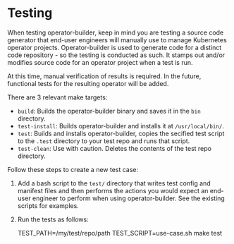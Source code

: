 # Testing

When testing operator-builder, keep in mind you are testing a source code generator
that end-user engineers will manually use to manage Kubernetes operator projects.
Operator-builder is used to generate code for a distinct code repository - so the
testing is conducted as such.  It stamps out and/or modifies source code for an
operator project when a test is run.

At this time, manual verification of results is required.  In the future,
functional tests for the resulting operator will be added.

There are 3 relevant make targets:

* `build`: Builds the operator-builder binary and saves it in the `bin`
  directory.
* `test-install`: Builds operator-builder and installs it at `/usr/local/bin/`.
* `test`: Builds and installs operator-builder, copies the secified test script
  to the `.test` directory to your test repo and runs that script.
* `test-clean`: Use with caution. Deletes the contents of the test repo directory.

Follow these steps to create a new test case:

1. Add a bash script to the `test/` directory that writes test config and
   manifest files and then performs the actions you would expect an end-user
   engineer to perform when using operator-builder.  See the existing scripts
   for examples.
2. Run the tests as follows:

    TEST_PATH=/my/test/repo/path TEST_SCRIPT=use-case.sh make test

